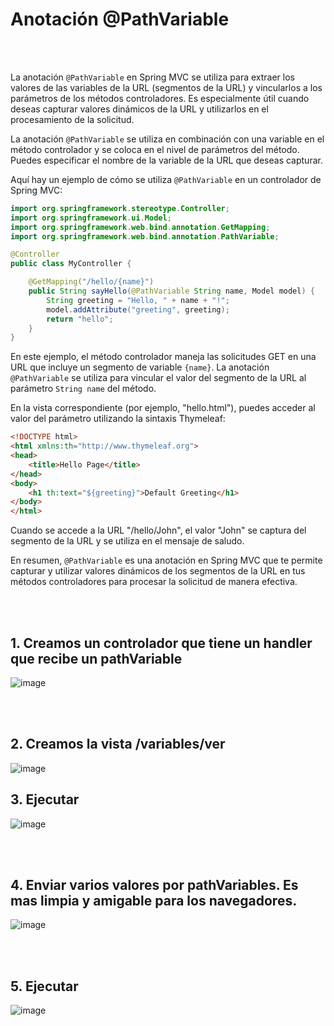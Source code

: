 # Anotación @PathVariable

<br>
<br>

La anotación `@PathVariable` en Spring MVC se utiliza para extraer los valores de las variables de la URL (segmentos de la URL) y vincularlos a los parámetros de los métodos controladores. Es especialmente útil cuando deseas capturar valores dinámicos de la URL y utilizarlos en el procesamiento de la solicitud.

La anotación `@PathVariable` se utiliza en combinación con una variable en el método controlador y se coloca en el nivel de parámetros del método. Puedes especificar el nombre de la variable de la URL que deseas capturar.

Aquí hay un ejemplo de cómo se utiliza `@PathVariable` en un controlador de Spring MVC:

```java
import org.springframework.stereotype.Controller;
import org.springframework.ui.Model;
import org.springframework.web.bind.annotation.GetMapping;
import org.springframework.web.bind.annotation.PathVariable;

@Controller
public class MyController {

    @GetMapping("/hello/{name}")
    public String sayHello(@PathVariable String name, Model model) {
        String greeting = "Hello, " + name + "!";
        model.addAttribute("greeting", greeting);
        return "hello";
    }
}
```

En este ejemplo, el método controlador maneja las solicitudes GET en una URL que incluye un segmento de variable `{name}`. La anotación `@PathVariable` se utiliza para vincular el valor del segmento de la URL al parámetro `String name` del método.

En la vista correspondiente (por ejemplo, "hello.html"), puedes acceder al valor del parámetro utilizando la sintaxis Thymeleaf:

```html
<!DOCTYPE html>
<html xmlns:th="http://www.thymeleaf.org">
<head>
    <title>Hello Page</title>
</head>
<body>
    <h1 th:text="${greeting}">Default Greeting</h1>
</body>
</html>
```

Cuando se accede a la URL "/hello/John", el valor "John" se captura del segmento de la URL y se utiliza en el mensaje de saludo.

En resumen, `@PathVariable` es una anotación en Spring MVC que te permite capturar y utilizar valores dinámicos de los segmentos de la URL en tus métodos controladores para procesar la solicitud de manera efectiva.

<br>
<br>

## 1. Creamos un controlador que tiene un handler que recibe un pathVariable

![image](https://user-images.githubusercontent.com/31961588/218347788-48484de4-d428-4467-9de7-59e3a7fc772e.png)

<br>
<br>

## 2. Creamos la vista /variables/ver

![image](https://user-images.githubusercontent.com/31961588/218347976-a86de1ab-f5f3-4c80-8abb-2fb85d38d66d.png)

## 3. Ejecutar

![image](https://user-images.githubusercontent.com/31961588/218348095-f0c2aca3-8938-47d9-81fc-64739be168a3.png)

<br>
<br>

## 4. Enviar varios valores por pathVariables. Es mas limpia y amigable para los navegadores. 

![image](https://user-images.githubusercontent.com/31961588/218348173-c0a65793-e2ef-4aa0-93c4-fa582fee6c3b.png)

<br>
<br>

## 5. Ejecutar

![image](https://user-images.githubusercontent.com/31961588/218348256-44d5663d-2edb-4d4d-90bd-039fe537af1d.png)
